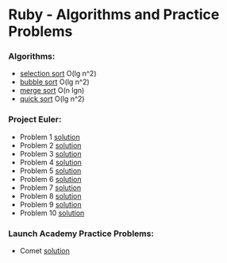# Ruby - Algorithms and Practice Problems  
### Algorithms:

- [selection sort](https://github.com/agrinb/comet/blob/master/sorting_algos/selection_sort.rb) O(lg n^2)
- [bubble sort](https://github.com/agrinb/comet/blob/master/sorting_algos/bubble.rb) O(lg n^2)
- [merge sort](https://github.com/agrinb/comet/blob/master/sorting_algos/merge.rb) O(n lgn)
- [quick sort](https://github.com/agrinb/comet/blob/master/sorting_algos/quicksort.rb) O(lg n^2)
 
### Project Euler: 
- Problem 1 [solution](https://github.com/agrinb/ProjectEuler/blob/master/p1.rb)
- Problem 2 [solution](https://github.com/agrinb/ProjectEuler/blob/master/p2.rb)
- Problem 3 [solution](https://github.com/agrinb/ProjectEuler/blob/master/p3.rb)
- Problem 4 [solution](https://github.com/agrinb/ProjectEuler/blob/master/p4.rb)
- Problem 5 [solution](https://github.com/agrinb/ProjectEuler/blob/master/p5.rb)
- Problem 6 [solution](https://github.com/agrinb/ProjectEuler/blob/master/p6.rb)
- Problem 7 [solution](https://github.com/agrinb/ProjectEuler/blob/master/p7.rb)
- Problem 8 [solution](https://github.com/agrinb/ProjectEuler/blob/master/p8.rb)
- Problem 9 [solution](https://github.com/agrinb/ProjectEuler/blob/master/p9.rb)
- Problem 10 [solution](https://github.com/agrinb/ProjectEuler/blob/master/p10.rb)

 
### Launch Academy Practice Problems: 
- Comet [solution](https://github.com/agrinb/comet)

